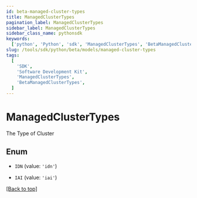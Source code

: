 ```yaml
---
id: beta-managed-cluster-types
title: ManagedClusterTypes
pagination_label: ManagedClusterTypes
sidebar_label: ManagedClusterTypes
sidebar_class_name: pythonsdk
keywords:
  ['python', 'Python', 'sdk', 'ManagedClusterTypes', 'BetaManagedClusterTypes']
slug: /tools/sdk/python/beta/models/managed-cluster-types
tags:
  [
    'SDK',
    'Software Development Kit',
    'ManagedClusterTypes',
    'BetaManagedClusterTypes',
  ]
---
```


# ManagedClusterTypes

The Type of Cluster

## Enum

- `IDN` (value: `'idn'`)

- `IAI` (value: `'iai'`)

[[Back to top]](#)
